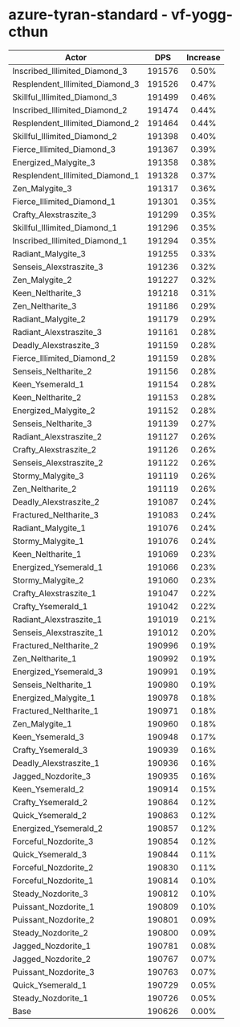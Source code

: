 # azure-tyran-standard - vf-yogg-cthun
| Actor | DPS | Increase |
|---|:---:|:---:|
|Inscribed_Illimited_Diamond_3|191576|0.50%|
|Resplendent_Illimited_Diamond_3|191526|0.47%|
|Skillful_Illimited_Diamond_3|191499|0.46%|
|Inscribed_Illimited_Diamond_2|191474|0.44%|
|Resplendent_Illimited_Diamond_2|191464|0.44%|
|Skillful_Illimited_Diamond_2|191398|0.40%|
|Fierce_Illimited_Diamond_3|191367|0.39%|
|Energized_Malygite_3|191358|0.38%|
|Resplendent_Illimited_Diamond_1|191328|0.37%|
|Zen_Malygite_3|191317|0.36%|
|Fierce_Illimited_Diamond_1|191301|0.35%|
|Crafty_Alexstraszite_3|191299|0.35%|
|Skillful_Illimited_Diamond_1|191296|0.35%|
|Inscribed_Illimited_Diamond_1|191294|0.35%|
|Radiant_Malygite_3|191255|0.33%|
|Senseis_Alexstraszite_3|191236|0.32%|
|Zen_Malygite_2|191227|0.32%|
|Keen_Neltharite_3|191218|0.31%|
|Zen_Neltharite_3|191186|0.29%|
|Radiant_Malygite_2|191179|0.29%|
|Radiant_Alexstraszite_3|191161|0.28%|
|Deadly_Alexstraszite_3|191159|0.28%|
|Fierce_Illimited_Diamond_2|191159|0.28%|
|Senseis_Neltharite_2|191156|0.28%|
|Keen_Ysemerald_1|191154|0.28%|
|Keen_Neltharite_2|191153|0.28%|
|Energized_Malygite_2|191152|0.28%|
|Senseis_Neltharite_3|191139|0.27%|
|Radiant_Alexstraszite_2|191127|0.26%|
|Crafty_Alexstraszite_2|191126|0.26%|
|Senseis_Alexstraszite_2|191122|0.26%|
|Stormy_Malygite_3|191119|0.26%|
|Zen_Neltharite_2|191119|0.26%|
|Deadly_Alexstraszite_2|191087|0.24%|
|Fractured_Neltharite_3|191083|0.24%|
|Radiant_Malygite_1|191076|0.24%|
|Stormy_Malygite_1|191076|0.24%|
|Keen_Neltharite_1|191069|0.23%|
|Energized_Ysemerald_1|191066|0.23%|
|Stormy_Malygite_2|191060|0.23%|
|Crafty_Alexstraszite_1|191047|0.22%|
|Crafty_Ysemerald_1|191042|0.22%|
|Radiant_Alexstraszite_1|191019|0.21%|
|Senseis_Alexstraszite_1|191012|0.20%|
|Fractured_Neltharite_2|190996|0.19%|
|Zen_Neltharite_1|190992|0.19%|
|Energized_Ysemerald_3|190991|0.19%|
|Senseis_Neltharite_1|190980|0.19%|
|Energized_Malygite_1|190978|0.18%|
|Fractured_Neltharite_1|190971|0.18%|
|Zen_Malygite_1|190960|0.18%|
|Keen_Ysemerald_3|190948|0.17%|
|Crafty_Ysemerald_3|190939|0.16%|
|Deadly_Alexstraszite_1|190936|0.16%|
|Jagged_Nozdorite_3|190935|0.16%|
|Keen_Ysemerald_2|190914|0.15%|
|Crafty_Ysemerald_2|190864|0.12%|
|Quick_Ysemerald_2|190863|0.12%|
|Energized_Ysemerald_2|190857|0.12%|
|Forceful_Nozdorite_3|190854|0.12%|
|Quick_Ysemerald_3|190844|0.11%|
|Forceful_Nozdorite_2|190830|0.11%|
|Forceful_Nozdorite_1|190814|0.10%|
|Steady_Nozdorite_3|190812|0.10%|
|Puissant_Nozdorite_1|190809|0.10%|
|Puissant_Nozdorite_2|190801|0.09%|
|Steady_Nozdorite_2|190800|0.09%|
|Jagged_Nozdorite_1|190781|0.08%|
|Jagged_Nozdorite_2|190767|0.07%|
|Puissant_Nozdorite_3|190763|0.07%|
|Quick_Ysemerald_1|190729|0.05%|
|Steady_Nozdorite_1|190726|0.05%|
|Base|190626|0.00%|
